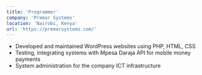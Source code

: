 ```yaml
---
title: 'Programmer'
company: 'Premar Systems'
location: 'Nairobi, Kenya'
url: 'https://premarsystems.com/'
---
```


- Developed and maintained WordPress websites using PHP, HTML, CSS
-  Testing, integrating systems with Mpesa Daraja API for mobile money payments
- System administration for the company ICT infrastructure
